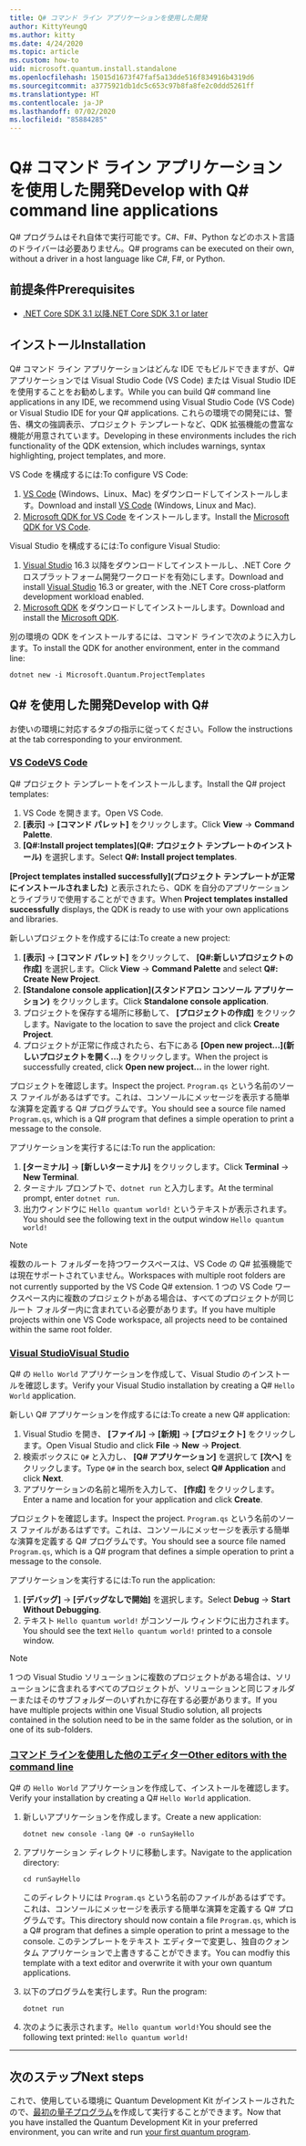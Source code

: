 ```yaml
---
title: Q# コマンド ライン アプリケーションを使用した開発
author: KittyYeungQ
ms.author: kitty
ms.date: 4/24/2020
ms.topic: article
ms.custom: how-to
uid: microsoft.quantum.install.standalone
ms.openlocfilehash: 15015d1673f47faf5a13dde516f834916b4319d6
ms.sourcegitcommit: a3775921db1dc5c653c97b8fa8fe2c0ddd5261ff
ms.translationtype: HT
ms.contentlocale: ja-JP
ms.lasthandoff: 07/02/2020
ms.locfileid: "85884285"
---
```

# <a name="develop-with-q-command-line-applications"></a><span data-ttu-id="b47c4-102">Q# コマンド ライン アプリケーションを使用した開発</span><span class="sxs-lookup"><span data-stu-id="b47c4-102">Develop with Q# command line applications</span></span>

<span data-ttu-id="b47c4-103">Q# プログラムはそれ自体で実行可能です。C#、F#、Python などのホスト言語のドライバーは必要ありません。</span><span class="sxs-lookup"><span data-stu-id="b47c4-103">Q# programs can be executed on their own, without a driver in a host language like C#, F#, or Python.</span></span>

## <a name="prerequisites"></a><span data-ttu-id="b47c4-104">前提条件</span><span class="sxs-lookup"><span data-stu-id="b47c4-104">Prerequisites</span></span>

- [<span data-ttu-id="b47c4-105">.NET Core SDK 3.1 以降</span><span class="sxs-lookup"><span data-stu-id="b47c4-105">.NET Core SDK 3.1 or later</span></span>](https://www.microsoft.com/net/download)

## <a name="installation"></a><span data-ttu-id="b47c4-106">インストール</span><span class="sxs-lookup"><span data-stu-id="b47c4-106">Installation</span></span>

<span data-ttu-id="b47c4-107">Q# コマンド ライン アプリケーションはどんな IDE でもビルドできますが、Q# アプリケーションでは Visual Studio Code (VS Code) または Visual Studio IDE を使用することをお勧めします。</span><span class="sxs-lookup"><span data-stu-id="b47c4-107">While you can build Q# command line applications in any IDE, we recommend using Visual Studio Code (VS Code) or Visual Studio IDE for your Q# applications.</span></span> <span data-ttu-id="b47c4-108">これらの環境での開発には、警告、構文の強調表示、プロジェクト テンプレートなど、QDK 拡張機能の豊富な機能が用意されています。</span><span class="sxs-lookup"><span data-stu-id="b47c4-108">Developing in these environments includes the rich functionality of the QDK extension, which includes warnings, syntax highlighting, project templates, and more.</span></span>

<span data-ttu-id="b47c4-109">VS Code を構成するには:</span><span class="sxs-lookup"><span data-stu-id="b47c4-109">To configure VS Code:</span></span>

1. <span data-ttu-id="b47c4-110">[VS Code](https://code.visualstudio.com/download) (Windows、Linux、Mac) をダウンロードしてインストールします。</span><span class="sxs-lookup"><span data-stu-id="b47c4-110">Download and install [VS Code](https://code.visualstudio.com/download) (Windows, Linux and Mac).</span></span>
2. <span data-ttu-id="b47c4-111">[Microsoft QDK for VS Code](https://marketplace.visualstudio.com/items?itemName=quantum.quantum-devkit-vscode) をインストールします。</span><span class="sxs-lookup"><span data-stu-id="b47c4-111">Install the [Microsoft QDK for VS Code](https://marketplace.visualstudio.com/items?itemName=quantum.quantum-devkit-vscode).</span></span>

<span data-ttu-id="b47c4-112">Visual Studio を構成するには:</span><span class="sxs-lookup"><span data-stu-id="b47c4-112">To configure Visual Studio:</span></span>

1. <span data-ttu-id="b47c4-113">[Visual Studio](https://visualstudio.microsoft.com/downloads/) 16.3 以降をダウンロードしてインストールし、.NET Core クロスプラットフォーム開発ワークロードを有効にします。</span><span class="sxs-lookup"><span data-stu-id="b47c4-113">Download and install [Visual Studio](https://visualstudio.microsoft.com/downloads/) 16.3 or greater, with the .NET Core cross-platform development workload enabled.</span></span>
2. <span data-ttu-id="b47c4-114">[Microsoft QDK](https://marketplace.visualstudio.com/items?itemName=quantum.DevKit) をダウンロードしてインストールします。</span><span class="sxs-lookup"><span data-stu-id="b47c4-114">Download and install the [Microsoft QDK](https://marketplace.visualstudio.com/items?itemName=quantum.DevKit).</span></span>

<span data-ttu-id="b47c4-115">別の環境の QDK をインストールするには、コマンド ラインで次のように入力します。</span><span class="sxs-lookup"><span data-stu-id="b47c4-115">To install the QDK for another environment, enter in the command line:</span></span>

```dotnetcli
dotnet new -i Microsoft.Quantum.ProjectTemplates
```

## <a name="develop-with-q"></a><span data-ttu-id="b47c4-116">Q# を使用した開発</span><span class="sxs-lookup"><span data-stu-id="b47c4-116">Develop with Q#</span></span>

<span data-ttu-id="b47c4-117">お使いの環境に対応するタブの指示に従ってください。</span><span class="sxs-lookup"><span data-stu-id="b47c4-117">Follow the instructions at the tab corresponding to your environment.</span></span>

### <a name="vs-code"></a>[<span data-ttu-id="b47c4-118">VS Code</span><span class="sxs-lookup"><span data-stu-id="b47c4-118">VS Code</span></span>](#tab/tabid-vscode)

<span data-ttu-id="b47c4-119">Q# プロジェクト テンプレートをインストールします。</span><span class="sxs-lookup"><span data-stu-id="b47c4-119">Install the Q# project templates:</span></span>

1. <span data-ttu-id="b47c4-120">VS Code を開きます。</span><span class="sxs-lookup"><span data-stu-id="b47c4-120">Open VS Code.</span></span>
2. <span data-ttu-id="b47c4-121">**[表示]**  ->  **[コマンド パレット]** をクリックします。</span><span class="sxs-lookup"><span data-stu-id="b47c4-121">Click **View** -> **Command Palette**.</span></span>
3. <span data-ttu-id="b47c4-122">**[Q#:Install project templates]\(Q#: プロジェクト テンプレートのインストール\)** を選択します。</span><span class="sxs-lookup"><span data-stu-id="b47c4-122">Select **Q#: Install project templates**.</span></span>

<span data-ttu-id="b47c4-123">**[Project templates installed successfully]\(プロジェクト テンプレートが正常にインストールされました\)** と表示されたら、QDK を自分のアプリケーションとライブラリで使用することができます。</span><span class="sxs-lookup"><span data-stu-id="b47c4-123">When **Project templates installed successfully** displays, the QDK is ready to use with your own applications and libraries.</span></span>

<span data-ttu-id="b47c4-124">新しいプロジェクトを作成するには:</span><span class="sxs-lookup"><span data-stu-id="b47c4-124">To create a new project:</span></span>

1. <span data-ttu-id="b47c4-125">**[表示]**  ->  **[コマンド パレット]** をクリックして、 **[Q#:新しいプロジェクトの作成]** を選択します。</span><span class="sxs-lookup"><span data-stu-id="b47c4-125">Click **View** -> **Command Palette** and select **Q#: Create New Project**.</span></span>
2. <span data-ttu-id="b47c4-126">**[Standalone console application]\(スタンドアロン コンソール アプリケーション\)** をクリックします。</span><span class="sxs-lookup"><span data-stu-id="b47c4-126">Click **Standalone console application**.</span></span>
3. <span data-ttu-id="b47c4-127">プロジェクトを保存する場所に移動して、 **[プロジェクトの作成]** をクリックします。</span><span class="sxs-lookup"><span data-stu-id="b47c4-127">Navigate to the location to save the project and click **Create Project**.</span></span>
4. <span data-ttu-id="b47c4-128">プロジェクトが正常に作成されたら、右下にある **[Open new project...]\(新しいプロジェクトを開く...\)** をクリックします。</span><span class="sxs-lookup"><span data-stu-id="b47c4-128">When the project is successfully created, click **Open new project...** in the lower right.</span></span>
        
<span data-ttu-id="b47c4-129">プロジェクトを確認します。</span><span class="sxs-lookup"><span data-stu-id="b47c4-129">Inspect the project.</span></span> <span data-ttu-id="b47c4-130">`Program.qs` という名前のソース ファイルがあるはずです。これは、コンソールにメッセージを表示する簡単な演算を定義する Q# プログラムです。</span><span class="sxs-lookup"><span data-stu-id="b47c4-130">You should see a source file named `Program.qs`, which is a Q# program that defines a simple operation to print a message to the console.</span></span>

<span data-ttu-id="b47c4-131">アプリケーションを実行するには:</span><span class="sxs-lookup"><span data-stu-id="b47c4-131">To run the application:</span></span>
1. <span data-ttu-id="b47c4-132">**[ターミナル]**  ->  **[新しいターミナル]** をクリックします。</span><span class="sxs-lookup"><span data-stu-id="b47c4-132">Click **Terminal** -> **New Terminal**.</span></span>
2. <span data-ttu-id="b47c4-133">ターミナル プロンプトで、`dotnet run` と入力します。</span><span class="sxs-lookup"><span data-stu-id="b47c4-133">At the terminal prompt, enter `dotnet run`.</span></span>
3. <span data-ttu-id="b47c4-134">出力ウィンドウに `Hello quantum world!` というテキストが表示されます。</span><span class="sxs-lookup"><span data-stu-id="b47c4-134">You should see the following text in the output window `Hello quantum world!`</span></span>


> [!NOTE]
> <span data-ttu-id="b47c4-135">複数のルート フォルダーを持つワークスペースは、VS Code の Q# 拡張機能では現在サポートされていません。</span><span class="sxs-lookup"><span data-stu-id="b47c4-135">Workspaces with multiple root folders are not currently supported by the VS Code Q# extension.</span></span> <span data-ttu-id="b47c4-136">1 つの VS Code ワークスペース内に複数のプロジェクトがある場合は、すべてのプロジェクトが同じルート フォルダー内に含まれている必要があります。</span><span class="sxs-lookup"><span data-stu-id="b47c4-136">If you have multiple projects within one VS Code workspace, all projects need to be contained within the same root folder.</span></span>

### <a name="visual-studio"></a>[<span data-ttu-id="b47c4-137">Visual Studio</span><span class="sxs-lookup"><span data-stu-id="b47c4-137">Visual Studio</span></span>](#tab/tabid-vs)

<span data-ttu-id="b47c4-138">Q# の `Hello World` アプリケーションを作成して、Visual Studio のインストールを確認します。</span><span class="sxs-lookup"><span data-stu-id="b47c4-138">Verify your Visual Studio installation by creating a Q# `Hello World` application.</span></span>

<span data-ttu-id="b47c4-139">新しい Q# アプリケーションを作成するには:</span><span class="sxs-lookup"><span data-stu-id="b47c4-139">To create a new Q# application:</span></span>
1. <span data-ttu-id="b47c4-140">Visual Studio を開き、 **[ファイル]**  ->  **[新規]**  ->  **[プロジェクト]** をクリックします。</span><span class="sxs-lookup"><span data-stu-id="b47c4-140">Open Visual Studio and click **File** -> **New** -> **Project**.</span></span>
2. <span data-ttu-id="b47c4-141">検索ボックスに `Q#` と入力し、 **[Q# アプリケーション]** を選択して **[次へ]** をクリックします。</span><span class="sxs-lookup"><span data-stu-id="b47c4-141">Type `Q#` in the search box, select **Q# Application** and click **Next**.</span></span>
3. <span data-ttu-id="b47c4-142">アプリケーションの名前と場所を入力して、 **[作成]** をクリックします。</span><span class="sxs-lookup"><span data-stu-id="b47c4-142">Enter a name and location for your application and click **Create**.</span></span>


<span data-ttu-id="b47c4-143">プロジェクトを確認します。</span><span class="sxs-lookup"><span data-stu-id="b47c4-143">Inspect the project.</span></span> <span data-ttu-id="b47c4-144">`Program.qs` という名前のソース ファイルがあるはずです。これは、コンソールにメッセージを表示する簡単な演算を定義する Q# プログラムです。</span><span class="sxs-lookup"><span data-stu-id="b47c4-144">You should see a source file named `Program.qs`, which is a Q# program that defines a simple operation to print a message to the console.</span></span>

<span data-ttu-id="b47c4-145">アプリケーションを実行するには:</span><span class="sxs-lookup"><span data-stu-id="b47c4-145">To run the application:</span></span>
1. <span data-ttu-id="b47c4-146">**[デバッグ]**  ->  **[デバッグなしで開始]** を選択します。</span><span class="sxs-lookup"><span data-stu-id="b47c4-146">Select **Debug** -> **Start Without Debugging**.</span></span>
2. <span data-ttu-id="b47c4-147">テキスト `Hello quantum world!` がコンソール ウィンドウに出力されます。</span><span class="sxs-lookup"><span data-stu-id="b47c4-147">You should see the text `Hello quantum world!` printed to a console window.</span></span>

> [!NOTE]
> <span data-ttu-id="b47c4-148">1 つの Visual Studio ソリューションに複数のプロジェクトがある場合は、ソリューションに含まれるすべてのプロジェクトが、ソリューションと同じフォルダーまたはそのサブフォルダーのいずれかに存在する必要があります。</span><span class="sxs-lookup"><span data-stu-id="b47c4-148">If you have multiple projects within one Visual Studio solution, all projects contained in the solution need to be in the same folder as the solution, or in one of its sub-folders.</span></span>  

### <a name="other-editors-with-the-command-line"></a>[<span data-ttu-id="b47c4-149">コマンド ラインを使用した他のエディター</span><span class="sxs-lookup"><span data-stu-id="b47c4-149">Other editors with the command line</span></span>](#tab/tabid-cmdline)

<span data-ttu-id="b47c4-150">Q# の `Hello World` アプリケーションを作成して、インストールを確認します。</span><span class="sxs-lookup"><span data-stu-id="b47c4-150">Verify your installation by creating a Q# `Hello World` application.</span></span>

1. <span data-ttu-id="b47c4-151">新しいアプリケーションを作成します。</span><span class="sxs-lookup"><span data-stu-id="b47c4-151">Create a new application:</span></span>
    ```dotnetcli
    dotnet new console -lang Q# -o runSayHello
    ```

2. <span data-ttu-id="b47c4-152">アプリケーション ディレクトリに移動します。</span><span class="sxs-lookup"><span data-stu-id="b47c4-152">Navigate to the application directory:</span></span>
    ```dotnetcli
    cd runSayHello
    ```

    <span data-ttu-id="b47c4-153">このディレクトリには `Program.qs` という名前のファイルがあるはずです。これは、コンソールにメッセージを表示する簡単な演算を定義する Q# プログラムです。</span><span class="sxs-lookup"><span data-stu-id="b47c4-153">This directory should now contain a file `Program.qs`, which is a Q# program that defines a simple operation to print a message to the console.</span></span> <span data-ttu-id="b47c4-154">このテンプレートをテキスト エディターで変更し、独自のクォンタム アプリケーションで上書きすることができます。</span><span class="sxs-lookup"><span data-stu-id="b47c4-154">You can modfiy this template with a text editor and overwrite it with your own quantum applications.</span></span> 

3. <span data-ttu-id="b47c4-155">以下のプログラムを実行します。</span><span class="sxs-lookup"><span data-stu-id="b47c4-155">Run the program:</span></span>
    ```dotnetcli
    dotnet run
    ```

4. <span data-ttu-id="b47c4-156">次のように表示されます。`Hello quantum world!`</span><span class="sxs-lookup"><span data-stu-id="b47c4-156">You should see the following text printed: `Hello quantum world!`</span></span>

***

## <a name="next-steps"></a><span data-ttu-id="b47c4-157">次のステップ</span><span class="sxs-lookup"><span data-stu-id="b47c4-157">Next steps</span></span>

<span data-ttu-id="b47c4-158">これで、使用している環境に Quantum Development Kit がインストールされたので、[最初の量子プログラム](xref:microsoft.quantum.quickstarts.qrng)を作成して実行することができます。</span><span class="sxs-lookup"><span data-stu-id="b47c4-158">Now that you have installed the Quantum Development Kit in your preferred environment, you can write and run [your first quantum program](xref:microsoft.quantum.quickstarts.qrng).</span></span>
